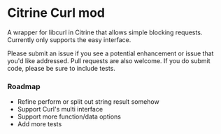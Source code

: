 # Citrine Curl mod

A wrapper for libcurl in Citrine that allows simple blocking requests.  Currently only supports the easy interface.

Please submit an issue if you see a potential enhancement or issue that you'd like addressed. Pull requests are also welcome. If you do submit code, please be sure to include tests.

### Roadmap
- Refine perform or split out string result somehow
- Support Curl's multi interface
- Support more function/data options
- Add more tests
